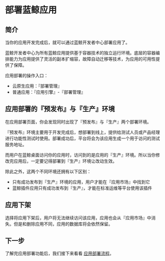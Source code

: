 # 部署蓝鲸应用

## 简介

当你的应用开发完成后，就可以通过蓝鲸开发者中心部署应用了。

蓝鲸开发者中心为所有蓝鲸应用提供基于容器技术的独立运行环境。底层的容器编排能力为应用提供了灵活的副本扩缩容，故障自动迁移等技术，为应用的可用性提供了保障。

应用部署的操作入口：

- 云原生应用：『部署管理』
- 普通应用：『应用引擎』-『部署管理』

## 应用部署的『预发布』与『生产』环境

在应用部署页面，你会发现同时出现了『预发布』与『生产』两个部署环境。

『预发布』环境主要用于开发完成后，想部署到线上，提供给测试人员或产品经理进行功能性测试时使用。部署成功后，平台将会为该应用生成一个用于访问的测试服务地址。

而用户在蓝鲸桌面访问你的应用时，访问到的是应用的『生产』环境。所以当你修改完应用后，一定要记得部署到『生产』环境让改动生效。

除此之外，这两个不同环境还拥有以下区别：

- 只有成功发布到『生产』环境的应用，用户才能在『应用市场』中找到它
- 蓝鲸插件应用只有成功发布到『生产』，才能在标准运维等平台使用该插件

## 应用下架

选择将应用下架后，用户将无法继续访问该应用，应用也会从『应用市场』中消失。但是和删除应用不同，应用的数据库将会依然保留。

## 下一步

了解完应用部署功能后，我们接下来看看 [应用部署流程](./deploy_flow.md)。
